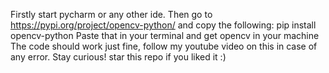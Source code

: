 Firstly start pycharm or any other ide. Then go to https://pypi.org/project/opencv-python/ and copy the following: pip install opencv-python
Paste that in your terminal and get opencv in your machine
The code should work just fine, follow my youtube video on this in case of any error.
Stay curious!
star this repo if you liked it :)
